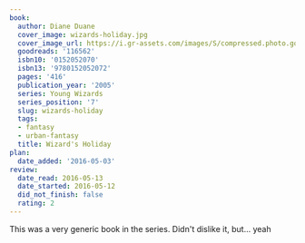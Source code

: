 ```yaml
---
book:
  author: Diane Duane
  cover_image: wizards-holiday.jpg
  cover_image_url: https://i.gr-assets.com/images/S/compressed.photo.goodreads.com/books/1400262906l/116562.jpg
  goodreads: '116562'
  isbn10: '0152052070'
  isbn13: '9780152052072'
  pages: '416'
  publication_year: '2005'
  series: Young Wizards
  series_position: '7'
  slug: wizards-holiday
  tags:
  - fantasy
  - urban-fantasy
  title: Wizard's Holiday
plan:
  date_added: '2016-05-03'
review:
  date_read: 2016-05-13
  date_started: 2016-05-12
  did_not_finish: false
  rating: 2
---
```


This was a very generic book in the series. Didn't dislike it, but... yeah
